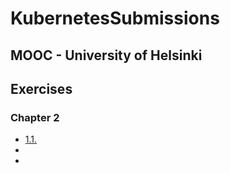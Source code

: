 # KubernetesSubmissions

## MOOC - University of Helsinki

## Exercises

### Chapter 2

- [1.1.](https://github.com/mahansaputra/KubernetesSubmissions/releases/tag/1.1)
-
-
